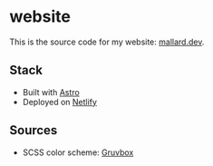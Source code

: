# website

This is the source code for my website: [mallard.dev](https://mallard.dev).

## Stack

- Built with [Astro](https://astro.build/)
- Deployed on [Netlify](https://www.netlify.com/)

## Sources

- SCSS color scheme: [Gruvbox](https://github.com/morhetz/gruvbox-contrib)
